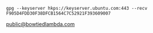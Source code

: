 ```
gpg --keyserver hkps://keyserver.ubuntu.com:443 --recv F905D4FDD30F38DFCB1564C7C52921F393609007
```

public@bowtiedlambda.com
